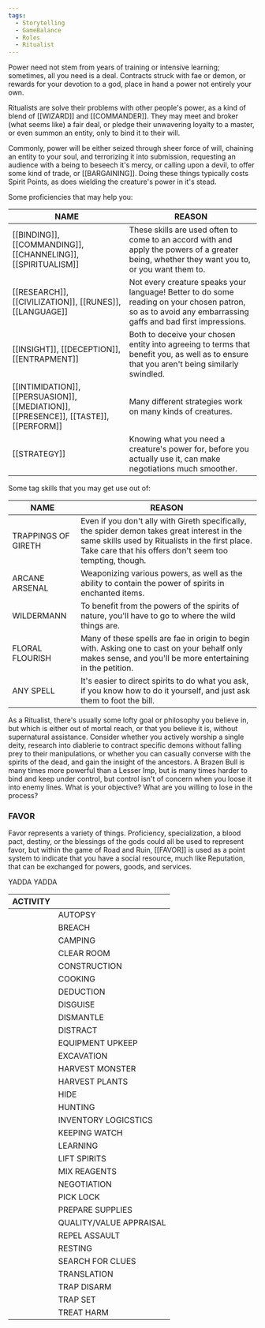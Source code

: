 ```yaml
---
tags:
  - Storytelling
  - GameBalance
  - Roles
  - Ritualist
---
```

Power need not stem from years of training or intensive learning; sometimes, all you need is a deal. Contracts struck with fae or demon, or rewards for your devotion to a god, place in hand a power not entirely your own.

Ritualists are solve their problems with other people's power, as a kind of blend of [[WIZARD]] and [[COMMANDER]]. They may meet and broker (what seems like) a fair deal, or pledge their unwavering loyalty to a master, or even summon an entity, only to bind it to their will.

Commonly, power will be either seized through sheer force of will, chaining an entity to your soul, and terrorizing it into submission, requesting an audience with a being to beseech it's mercy, or calling upon a devil, to offer some kind of trade, or [[BARGAINING]]. Doing these things typically costs Spirit Points, as does wielding the creature's power in it's stead.


Some proficiencies that may help you:

| NAME                                                                                  | REASON                                                                                                                                                     |
| ------------------------------------------------------------------------------------- | ---------------------------------------------------------------------------------------------------------------------------------------------------------- |
| [[BINDING]], [[COMMANDING]], [[CHANNELING]], [[SPIRITUALISM]]                         | These skills are used often to come to an accord with and apply the powers of a greater being, whether they want you to, or you want them to.              |
| [[RESEARCH]], [[CIVILIZATION]], [[RUNES]], [[LANGUAGE]]                              | Not every creature speaks your language! Better to do some reading on your chosen patron, so as to avoid any embarrassing gaffs and bad first impressions. |
| [[INSIGHT]], [[DECEPTION]], [[ENTRAPMENT]]                                            | Both to deceive your chosen entity into agreeing to terms that benefit you, as well as to ensure that you aren't being similarly swindled.                 |
| [[INTIMIDATION]], [[PERSUASION]], [[MEDIATION]], [[PRESENCE]], [[TASTE]], [[PERFORM]] | Many different strategies work on many kinds of creatures.                                                                                                 |
| [[STRATEGY]]                                                                          | Knowing what you need a creature's power for, before you actually use it, can make negotiations much smoother.                                             |

Some tag skills that you may get use out of:

| NAME                | REASON                                                                                                                                                                                                      |
| ------------------- | ----------------------------------------------------------------------------------------------------------------------------------------------------------------------------------------------------------- |
| TRAPPINGS OF GIRETH | Even if you don't ally with Gireth specifically, the spider demon takes great interest in the same skills used by Ritualists in the first place. Take care that his offers don't seem too tempting, though. |
| ARCANE ARSENAL      | Weaponizing various powers, as well as the ability to contain the power of spirits in enchanted items.                                                                                                      |
| WILDERMANN          | To benefit from the powers of the spirits of nature, you'll have to go to where the wild things are.                                                                                                        |
| FLORAL FLOURISH     | Many of these spells are fae in origin to begin with. Asking one to cast on your behalf only makes sense, and you'll be more entertaining in the petition.                                                  |
| ANY SPELL           | It's easier to direct spirits to do what you ask, if you know how to do it yourself, and just ask them to foot the bill.                                                                                    |

As a Ritualist, there's usually some lofty goal or philosophy you believe in, but which is either out of mortal reach, or that you believe it is, without supernatural assistance. Consider whether you actively worship a single deity, research into diablerie to contract specific demons without falling prey to their manipulations, or whether you can casually converse with the spirits of the dead, and gain the insight of the ancestors. A Brazen Bull is many times more powerful than a Lesser Imp, but is many times harder to bind and keep under control, but control isn't of concern when you loose it into enemy lines. What is your objective? What are you willing to lose in the process?


### FAVOR
Favor represents a variety of things. Proficiency, specialization, a blood pact, destiny, or the blessings of the gods could all be used to represent favor, but within the game of Road and Ruin, [[FAVOR]] is used as a point system to indicate that you have a social resource, much like Reputation, that can be exchanged for powers, goods, and services.

YADDA YADDA


| ACTIVITY |                         |
| -------- | ----------------------- |
|          | AUTOPSY                 |
|          | BREACH                  |
|          | CAMPING                 |
|          | CLEAR ROOM<br>          |
|          | CONSTRUCTION            |
|          | COOKING                 |
|          | DEDUCTION               |
|          | DISGUISE                |
|          | DISMANTLE               |
|          | DISTRACT                |
|          | EQUIPMENT UPKEEP        |
|          | EXCAVATION              |
|          | HARVEST MONSTER         |
|          | HARVEST PLANTS          |
|          | HIDE                    |
|          | HUNTING                 |
|          | INVENTORY LOGICSTICS    |
|          | KEEPING WATCH           |
|          | LEARNING                |
|          | LIFT SPIRITS            |
|          | MIX REAGENTS            |
|          | NEGOTIATION             |
|          | PICK LOCK               |
|          | PREPARE SUPPLIES        |
|          | QUALITY/VALUE APPRAISAL |
|          | REPEL ASSAULT           |
|          | RESTING                 |
|          | SEARCH FOR CLUES        |
|          | TRANSLATION             |
|          | TRAP DISARM             |
|          | TRAP SET                |
|          | TREAT HARM              |